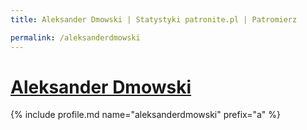 ```yaml
---
title: Aleksander Dmowski | Statystyki patronite.pl | Patromierz

permalink: /aleksanderdmowski
---
```


# [Aleksander Dmowski](https://patronite.pl/aleksanderdmowski)

{% include profile.md name="aleksanderdmowski" prefix="a" %}

